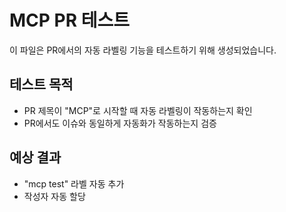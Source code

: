 # MCP PR 테스트

이 파일은 PR에서의 자동 라벨링 기능을 테스트하기 위해 생성되었습니다.

## 테스트 목적
- PR 제목이 "MCP"로 시작할 때 자동 라벨링이 작동하는지 확인
- PR에서도 이슈와 동일하게 자동화가 작동하는지 검증

## 예상 결과
- "mcp test" 라벨 자동 추가
- 작성자 자동 할당